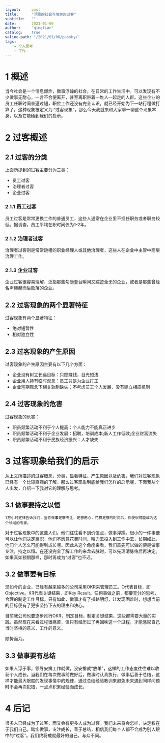 ```yaml
---
layout:     post
title:      "浮躁的社会与匆匆的过客"
subtitle:   ""
date:       2021-01-06
author:     "qingtian"
catalog:    true
valine-path: '/2021/01/06/passby/'
tags:
    - 个人思考
    - 工作
---
```


# 1 概述

当今社会是一个信息爆炸，做事浮躁的社会。在日常的工作生活中，可以发现有不少做事无耐心，一言不合便离开，甚至离职带着一堆人一起走的人群。这些企业的员工任职时间普遍过短，职位工作还没有完全认识，就已经开始为下一站行程做打算了。这种现象被定义为:“过客现象”，那么今天我就来和大家聊一聊这个现象本身，以及它能给到我们的启示。

# 2 过客概述

## 2.1 过客的分类

上面所提到的过客主要分为三类：

* 员工过客
* 治理者过客
* 企业过客

### 2.1.1 员工过客

员工过客是常常更换工作的普通员工，这些人通常在企业里不担任职务或者职务较低。据调查，员工平均在职时间仅为1-2年。

### 2.1.2 治理者过客

治理者过客则是常常跳槽的职业经理人或其他治理者，这些人在企业中主管中高层治理工作。

### 2.1.3 企业过客

企业过客很容易理解，泛指那些匆匆登台瞬间又踪迹全无的企业，或者是那些曾经名声赫赫而后败落的企业。

## 2.2 过客现象的两个显著特征

过客现象有两个显著特征：

* 绝对短暂性
* 相对独立性

## 2.3 过客现象的产生原因

过客现象的产生原因主要有以下几个方面：

* 企业没有树立长远目标：只顾赚钱，目光短浅
* 企业用人持有临时观念：员工只是为企业打工
* 企业短期观念下相关轨制缺失：不考虑员工个人发展，没有建立相应机制


## 2.4 过客现象的危害

过客现象的危害：

* 职员频繁活动不利于个人提高：个人能力不能真正进步
* 职员频繁活动不利于企业发展：招聘，培训成本;新人工作低效;企业财富流失
* 职员频繁活动不利于民族经济振兴：人才缺失

# 3 过客现象给我们的启示

从上文所描述的过客概念，分类，显著特征，产生原因以及危害，我们对过客现象已经有一个比较直观的了解。那么过客现象到底给我们怎样的启示呢，下面我从个人出发，介绍一下我对它的理解与思考。

## 3.1 做事要持之以恒

```
1万小时定律告诉我们，当你做事足够专注，足够用心，花费足够的时间后，你便很可能成为这个领域的专家。
```

对于过客现象中的这些人们，他们往往看不到价值点，做事浮躁。很小的一件事便可以让他们决定离职，他们不愿意花费时间、精力去投入到工作中去，长期如此，他们个人怎么可能得到成长呢。因此从这个角度来看，我们首先可以做的便是做事专注，持之以恒。在还没完全了解工作的来龙去脉时，可以先理清脉络后再决定。如果真如预期那样，那时再成为“过客”也不迟。

## 3.2 做事要有目标

现如今的企业，已经有越来越多的公司采用OKR来管理员工。O代表目标，即Objective。KR代表关键结果，即Key Result。任何事做之前，都要充分的思考，合理的制定工作目标。只有如此，做事才有了指路明灯，让发现困难时，想想当前的目标便有了更多坚持下去的理由和决心。

目前我公司也要逐步推行OKR，制定目标，制定关键结果，这些都需要大量的实践。虽然现在来看过程很痛苦，但只有经历过了再回味这一个过程，才能感叹自己当时坚持的意义，工作的意义。

顺势而为。

## 3.3 做事要有总结 

如果人浮于事，领导安排工作就做，没安排就“放羊”，这样的工作态度往往难以收获个人成长。当我们在每次做事前做好后，做事时认真执行，做事后善于总结，这样才能最大限度的发现事情中的规律，通过总结经验教训来避免未来遇到同样问题时不会再次犯错，一点点积累经验而成长。

# 4 后记

很多人已经成为了过客，而又会有更多人成为过客。我们未来将会怎样，决定权在于我们自己。踏实做事，专注成长，善于总结，相信我们每个人都不会成为别人眼中的“过客”。我们终将成就最好的自己，与众不同。

